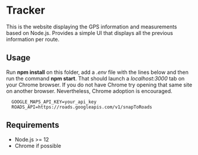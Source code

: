 # Tracker

This is the website displaying the GPS information and measurements based on Node.js. Provides a simple UI that displays all the previous information per route.

## Usage

Run **npm install** on this folder, add a _.env_ file with the lines below and then run the command **npm start**. That should launch a _localhost:3000_ tab on your Chrome browser. If you do not have Chrome try opening that same site on another browser. Nevertheless, Chrome adoption is encouraged.

```
  GOOGLE_MAPS_API_KEY=your_api_key
  ROADS_API=https://roads.googleapis.com/v1/snapToRoads
```

## Requirements

- Node.js >= 12
- Chrome if possible
